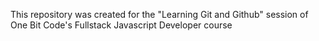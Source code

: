 
This repository was created for the "Learning Git and Github" session of One Bit Code's Fullstack Javascript Developer course
